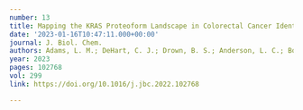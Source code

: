 ```yaml
---
number: 13
title: Mapping the KRAS Proteoform Landscape in Colorectal Cancer Identifies Truncated KRAS4B That Decreases MAPK Signaling
date: '2023-01-16T10:47:11.000+00:00'
journal: J. Biol. Chem.
authors: Adams, L. M.; DeHart, C. J.; Drown, B. S.; Anderson, L. C.; Bocik, W.; Boja, E. S.; Hiltke, T. M.; Hendrickson, C. L.; Rodriguez, H.; Caldwell, M.; Vafabakhsh, R.; Kelleher, N. L.
year: 2023
pages: 102768
vol: 299
link: https://doi.org/10.1016/j.jbc.2022.102768

---
```

